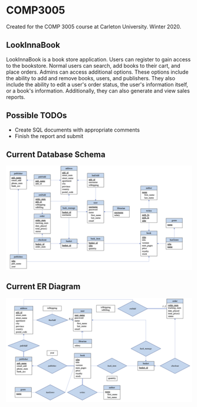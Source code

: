 # COMP3005
Created for the COMP 3005 course at Carleton University. Winter 2020.

## LookInnaBook
LookInnaBook is a book store application. Users can register to gain access to the bookstore. Normal users can search, add books to their cart, and place orders. Admins can access additional options. These options include the ability to add and remove books, users, and publishers. They also include the ability to edit a user's order status, the user's information itself, or a book's information. Additionally, they can also generate and view sales reports. 

## Possible TODOs
- Create SQL documents with appropriate comments
- Finish the report and submit

## Current Database Schema
<p style="text-align:right">
<img src="documentation/DB Schema/DB Schema - Project - COMP3005.png" alt="DB Schema">
</p>

## Current ER Diagram
<p style="text-align:right">
<img src="documentation/ER Diagram/ER Diagram - Project - COMP3005.png" alt="ER Diagram">
</p>

